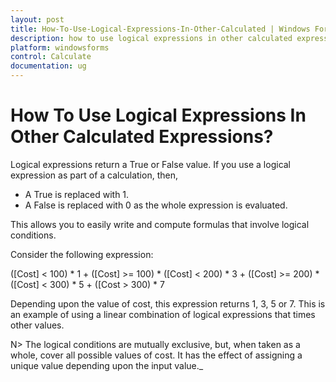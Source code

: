 ```yaml
---
layout: post
title: How-To-Use-Logical-Expressions-In-Other-Calculated | Windows Forms | Syncfusion
description: how to use logical expressions in other calculated expressions?
platform: windowsforms
control: Calculate
documentation: ug
---
```


# How To Use Logical Expressions In Other Calculated Expressions?

Logical expressions return a True or False value. If you use a logical expression as part of a calculation, then, 

* A True is replaced with 1.
* A False is replaced with 0 as the whole expression is evaluated.

This allows you to easily write and compute formulas that involve logical conditions.

Consider the following expression:

([Cost] &lt; 100) * 1 + ([Cost] &gt;= 100) * ([Cost] &lt; 200) * 3 + ([Cost] &gt;= 200) * ([Cost] &lt; 300) * 5 + ([Cost &gt; 300) * 7

Depending upon the value of cost, this expression returns 1, 3, 5 or 7. This is an example of using a linear combination of logical expressions that times other values. 

N> The logical conditions are mutually exclusive, but, when taken as a whole, cover all possible values of cost. It has the effect of assigning a unique value depending upon the input value._

